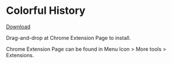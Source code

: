 # Colorful History

[Download](https://github.com/blukat29/cmps115/raw/master/release/ColorfulHistory-1.0.0.crx)

Drag-and-drop at Chrome Extension Page to install.

Chrome Extension Page can be found in Menu Icon > More tools > Extensions.

